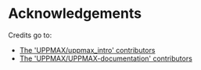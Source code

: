 # Acknowledgements

Credits go to:

- [The 'UPPMAX/uppmax_intro' contributors](https://github.com/UPPMAX/uppmax_intro/graphs/contributors)
- [The 'UPPMAX/UPPMAX-documentation' contributors](https://github.com/UPPMAX/UPPMAX-documentation/graphs/contributors)
